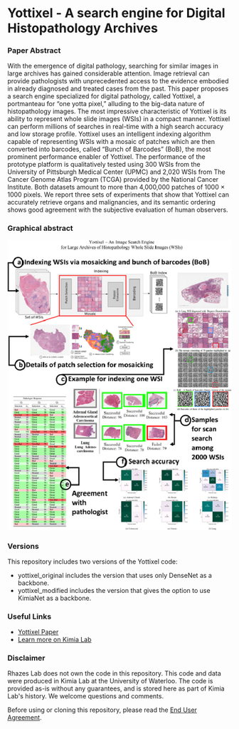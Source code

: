 # Yottixel - A search engine for Digital Histopathology Archives
### Paper Abstract
With the emergence of digital pathology, searching for similar images in large archives has gained considerable attention. Image retrieval can provide pathologists with unprecedented access to the evidence embodied in already diagnosed and treated cases from the past. This paper proposes a search engine specialized for digital pathology, called Yottixel, a portmanteau for “one yotta pixel,” alluding to the big-data nature of histopathology images. The most impressive characteristic of Yottixel is its ability to represent whole slide images (WSIs) in a compact manner. Yottixel can perform millions of searches in real-time with a high search accuracy and low storage profile. Yottixel uses an intelligent indexing algorithm capable of representing WSIs with a mosaic of patches which are then converted into barcodes, called “Bunch of Barcodes” (BoB), the most prominent performance enabler of Yottixel. The performance of the prototype platform is qualitatively tested using 300 WSIs from the University of Pittsburgh Medical Center (UPMC) and 2,020 WSIs from The Cancer Genome Atlas Program (TCGA) provided by the National Cancer Institute. Both datasets amount to more than 4,000,000 patches of 1000 × 1000 pixels. We report three sets of experiments that show that Yottixel can accurately retrieve organs and malignancies, and its semantic ordering shows good agreement with the subjective evaluation of human observers.
### Graphical abstract
![yottixel](image.png)
### Versions
This repository includes two versions of the Yottixel code:
- yottixel_original includes the version that uses only DenseNet as a backbone.
- yottixel_modified includes the version that gives the option to use KimiaNet as a backbone.
### Useful Links
- [Yottixel Paper](https://www.sciencedirect.com/science/article/pii/S1361841520301213)
- [Learn more on Kimia Lab](https://kimialab.uwaterloo.ca/kimia/index.php/data-and-code-2/kimia-net/)
### Disclaimer
Rhazes Lab does not own the code in this repository. This code and data were produced in Kimia Lab at the University of Waterloo. The code is provided as-is without any guarantees, and is stored here as part of Kimia Lab's history. We welcome questions and comments.

Before using or cloning this repository, please read the [End User Agreement](agreement.pdf).
